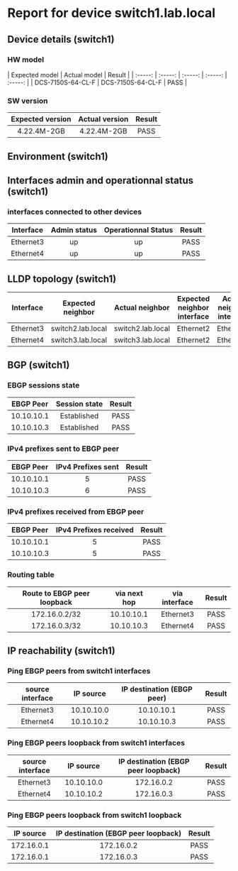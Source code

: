 # Report for device switch1.lab.local

## Device details (switch1)

### HW model 

 

| Expected model | Actual model | Result |
| :-----: | :-----: | :-----: | :-----: | :-----: | 
| DCS-7150S-64-CL-F | DCS-7150S-64-CL-F | PASS |

### SW version 

 


| Expected version | Actual version | Result |
| :-----: | :-----: | :-----: | 
| 4.22.4M-2GB | 4.22.4M-2GB | PASS |

## Environment (switch1)

## Interfaces admin and operationnal status (switch1)

### interfaces connected to other devices

| Interface | Admin status | Operationnal Status | Result |
| :-----: | :-----: | :-----: | :-----: | 
| Ethernet3 | up | up | PASS 
| Ethernet4 | up | up | PASS
## LLDP topology (switch1)
  
| Interface | Expected neighbor | Actual neighbor | Expected neighbor interface | Actual neighbor interface | Result |
| :-----: | :-----: | :-----: | :-----: | :-----: | :-----: | 
| Ethernet3 | switch2.lab.local | switch2.lab.local | Ethernet2 | Ethernet2 | PASS | 
| Ethernet4 | switch3.lab.local | switch3.lab.local | Ethernet2 | Ethernet2 | PASS |
## BGP (switch1)

###  EBGP sessions state
 
| EBGP Peer | Session state | Result |
| :-----: | :-----: | :-----: | 
| 10.10.10.1 | Established | PASS | 
| 10.10.10.3 | Established | PASS |
### IPv4 prefixes sent to EBGP peer 

 

| EBGP Peer | IPv4 Prefixes sent | Result |
| :-----: | :-----: | :-----: | 
| 10.10.10.1 | 5 | PASS | 
| 10.10.10.3 | 6 | PASS |
### IPv4 prefixes received from EBGP peer


| EBGP Peer | IPv4 Prefixes received | Result |
| :-----: | :-----: | :-----: | 
| 10.10.10.1 | 5 | PASS 
| 10.10.10.3 | 5 | PASS
### Routing table

| Route to EBGP peer loopback | via next hop | via interface | Result |
| :-----: | :-----: | :-----: | :-----: | 
| 172.16.0.2/32 | 10.10.10.1 | Ethernet3 | PASS | 
| 172.16.0.3/32 | 10.10.10.3 | Ethernet4 | PASS |
## IP reachability (switch1)

### Ping EBGP peers from switch1 interfaces
 

| source interface | IP source | IP destination (EBGP peer) | Result |
| :-----: | :-----: | :-----: | :-----: | 
| Ethernet3 | 10.10.10.0  | 10.10.10.1 | PASS | 
| Ethernet4 | 10.10.10.2  | 10.10.10.3 | PASS |
### Ping EBGP peers loopback from switch1 interfaces

| source interface | IP source | IP destination (EBGP peer loopback) | Result |
| :-----: | :-----: | :-----: | :-----: | 
| Ethernet3 | 10.10.10.0  | 172.16.0.2 | PASS | 
| Ethernet4 | 10.10.10.2  | 172.16.0.3 | PASS |
### Ping EBGP peers loopback from switch1 loopback 
| IP source | IP destination (EBGP peer loopback) | Result |
| :-----: | :-----: | :-----: | 
| 172.16.0.1  | 172.16.0.2 | PASS | 
| 172.16.0.1  | 172.16.0.3 | PASS |
